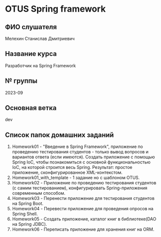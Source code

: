 # OTUS Spring framework 

## ФИО слушателя
Мелехин Станислав Дмитриевич

## Название курса
Разработчик на Spring Framework

## № группы
2023-09

## Основная ветка
dev

## Список папок домашних заданий
1. Homework01 - "Введение в Spring Framework", приложение по проведению тестирования студентов - только вывод вопросов и вариантов ответа (если имеются). Создать приложение с помощью Spring IoC, чтобы познакомиться с основной функциональностью IoC, на которой строится весь Spring.
   Результат: простое приложение, сконфигурированное XML-контекстом.
2. Homework01_with_template - 1 задание но с шаблоном OTUS.
3. Homework02 - Приложение по проведению тестирования студентов (с самим тестированием), конфигурировать Spring-приложения современным способом.
4. Homework03 - Перенести приложение для тестирования студентов на Spring Boot.
5. Homework04 - Перевести приложение для проведения опросов на Spring Shell.
6. Homework05 - Создать приложение, каталог книг в библиотеке(DAO на Spring JDBC).
7. Homework06 - Переписать приложение для хранения книг на ORM.

